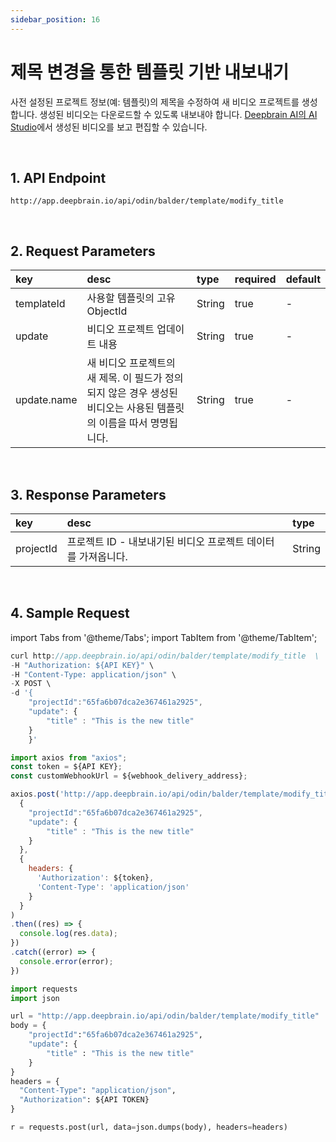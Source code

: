 ```yaml
---
sidebar_position: 16
---
```


# 제목 변경을 통한 템플릿 기반 내보내기

사전 설정된 프로젝트 정보(예: 템플릿)의 제목을 수정하여 새 비디오 프로젝트를 생성합니다. 생성된 비디오는 다운로드할 수 있도록 내보내야 합니다. [Deepbrain AI의 AI Studio](https://app.deepbrain.io)에서 생성된 비디오를 보고 편집할 수 있습니다.

<br/>

## 1. API Endpoint

```http
http://app.deepbrain.io/api/odin/balder/template/modify_title
```

<br/>

## 2. Request Parameters

|key|desc|type|required|default|
|:---|:---|:---|:---|:---|
|templateId|사용할 템플릿의 고유 ObjectId|String|true|-|
|update|비디오 프로젝트 업데이트 내용|String|true|-|
|update.name|새 비디오 프로젝트의 새 제목. 이 필드가 정의되지 않은 경우 생성된 비디오는 사용된 템플릿의 이름을 따서 명명됩니다.|String|true|-|

<br/>

## 3. Response Parameters

|key|desc|type|
|:---|:---|:---|
|projectId|프로젝트 ID - 내보내기된 비디오 프로젝트 데이터를 가져옵니다.|String|

<br/>


## 4. Sample Request

import Tabs from '@theme/Tabs';
import TabItem from '@theme/TabItem';

<Tabs>
<TabItem value="curl" label="cURL">

```js
curl http://app.deepbrain.io/api/odin/balder/template/modify_title  \
-H "Authorization: ${API KEY}" \
-H "Content-Type: application/json" \
-X POST \
-d '{
    "projectId":"65fa6b07dca2e367461a2925",
    "update": { 
        "title" : "This is the new title"
    }
    }'
```

</TabItem>
<TabItem value="js" label="Node.js">

```js
import axios from "axios";
const token = ${API KEY};
const customWebhookUrl = ${webhook_delivery_address};

axios.post('http://app.deepbrain.io/api/odin/balder/template/modify_title', 
  {
    "projectId":"65fa6b07dca2e367461a2925",
    "update": { 
        "title" : "This is the new title"
    }
  }, 
  {
    headers: {
      'Authorization': ${token},
      'Content-Type': 'application/json'
    }
  }
)
.then((res) => {
  console.log(res.data);
})
.catch((error) => {
  console.error(error);
})
```

</TabItem>
<TabItem value="py" label="Python">

```py
import requests
import json

url = "http://app.deepbrain.io/api/odin/balder/template/modify_title"
body = {
    "projectId":"65fa6b07dca2e367461a2925",
    "update": { 
        "title" : "This is the new title"
    }
}
headers = {
  "Content-Type": "application/json",
  "Authorization": ${API TOKEN}
}

r = requests.post(url, data=json.dumps(body), headers=headers)
```

</TabItem>
</Tabs>